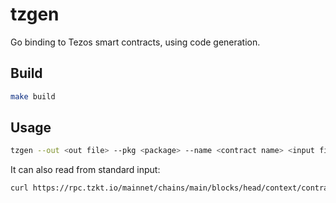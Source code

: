 # tzgen

Go binding to Tezos smart contracts, using code generation.

## Build

```bash
make build
```

## Usage

```bash
tzgen --out <out file> --pkg <package> --name <contract name> <input file>
```

It can also read from standard input:

```bash
curl https://rpc.tzkt.io/mainnet/chains/main/blocks/head/context/contracts/KT1FvqJwEDWb1Gwc55Jd1jjTHRVWbYKUUpyq/script | tzgen --out <out file> --pkg <package> --name <contract name>
```
